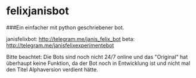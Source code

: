 # felixjanisbot

###Ein einfacher mit python geschriebener bot.

janisfelixbot: http://telegram.me/janis_felix_bot
beta: http://telegram.me/janisfelixexperimentebot

Bitte beachtet: Die Bots sind noch nicht 24/7 online und das "Original" hat überhaupt keine Funktion, da der Bot noch in Entwicklung ist und nicht mal den Titel Alphaversion verdient hätte.
